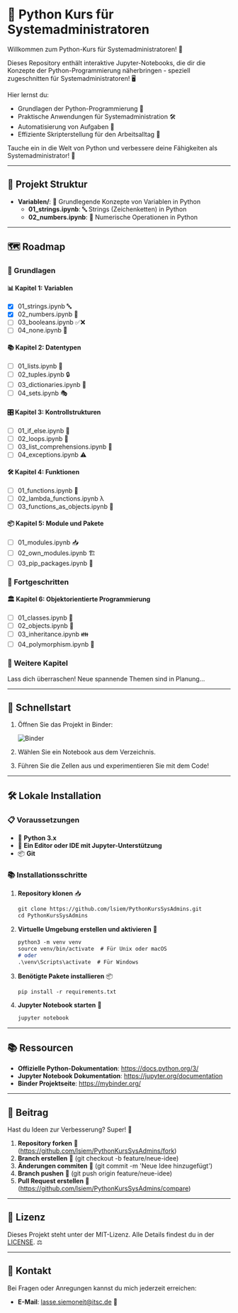 # 🐍 Python Kurs für Systemadministratoren

Willkommen zum Python-Kurs für Systemadministratoren! 🎉

Dieses Repository enthält interaktive Jupyter-Notebooks, die dir die Konzepte der Python-Programmierung näherbringen - speziell zugeschnitten für Systemadministratoren! 🖥️

Hier lernst du:

- Grundlagen der Python-Programmierung 🐍
- Praktische Anwendungen für Systemadministration 🛠️
- Automatisierung von Aufgaben 🤖
- Effiziente Skripterstellung für den Arbeitsalltag 📜

Tauche ein in die Welt von Python und verbessere deine Fähigkeiten als Systemadministrator! 💪

---

## 📁 Projekt Struktur

- **Variablen/**: 🧠 Grundlegende Konzepte von Variablen in Python
  - **01_strings.ipynb**: 🔤 Strings (Zeichenketten) in Python
  - **02_numbers.ipynb**: 🔢 Numerische Operationen in Python

---

## 🗺️ Roadmap

### 🌱 Grundlagen

#### 📊 Kapitel 1: Variablen

- [x] 01_strings.ipynb 🔤
- [x] 02_numbers.ipynb 🔢
- [ ] 03_booleans.ipynb ✅❌
- [ ] 04_none.ipynb 🚫

#### 📚 Kapitel 2: Datentypen

- [ ] 01_lists.ipynb 📝
- [ ] 02_tuples.ipynb 🔒
- [ ] 03_dictionaries.ipynb 📖
- [ ] 04_sets.ipynb 🎭

#### 🎛️ Kapitel 3: Kontrollstrukturen

- [ ] 01_if_else.ipynb 🔀
- [ ] 02_loops.ipynb 🔁
- [ ] 03_list_comprehensions.ipynb 🧠
- [ ] 04_exceptions.ipynb ⚠️

#### 🛠️ Kapitel 4: Funktionen

- [ ] 01_functions.ipynb 🔧
- [ ] 02_lambda_functions.ipynb λ
- [ ] 03_functions_as_objects.ipynb 🎁

#### 📦 Kapitel 5: Module und Pakete

- [ ] 01_modules.ipynb 📥
- [ ] 02_own_modules.ipynb 🏗️
- [ ] 03_pip_packages.ipynb 🐍

### 🚀 Fortgeschritten

#### 🏛️ Kapitel 6: Objektorientierte Programmierung

- [ ] 01_classes.ipynb 🏫
- [ ] 02_objects.ipynb 🧱
- [ ] 03_inheritance.ipynb 👪
- [ ] 04_polymorphism.ipynb 🦎

### 🔮 Weitere Kapitel

Lass dich überraschen! Neue spannende Themen sind in Planung...

---

## 🚀 Schnellstart

1. Öffnen Sie das Projekt in Binder:

   ![Binder](https://mybinder.org/badge_logo.svg)


2. Wählen Sie ein Notebook aus dem Verzeichnis.

3. Führen Sie die Zellen aus und experimentieren Sie mit dem Code!

---

## 🛠️ Lokale Installation

### 📋 Voraussetzungen

- 🐍 **Python 3.x**
- 📝 **Ein Editor oder IDE mit Jupyter-Unterstützung**
- 📦 **Git**

### 📚 Installationsschritte

1. **Repository klonen** 📥

   ```sh:README.md
   git clone https://github.com/lsiem/PythonKursSysAdmins.git
   cd PythonKursSysAdmins
   ```

2. **Virtuelle Umgebung erstellen und aktivieren** 🌿

   ```sh:README.md
   python3 -m venv venv
   source venv/bin/activate  # Für Unix oder macOS
   # oder
   .\venv\Scripts\activate  # Für Windows
   ```

3. **Benötigte Pakete installieren** 📦

   ```sh:README.md
   pip install -r requirements.txt
   ```

4. **Jupyter Notebook starten** 🚀

   ```sh:README.md
   jupyter notebook
   ```

---

## 📚 Ressourcen

- **Offizielle Python-Dokumentation**: <https://docs.python.org/3/>
- **Jupyter Notebook Dokumentation**: <https://jupyter.org/documentation>
- **Binder Projektseite**: <https://mybinder.org/>

---

## 🤝 Beitrag

Hast du Ideen zur Verbesserung? Super! 🚀

1. **Repository forken** 🔀 (https://github.com/lsiem/PythonKursSysAdmins/fork)
2. **Branch erstellen** 🌿 (git checkout -b feature/neue-idee)
3. **Änderungen commiten** 📝 (git commit -m 'Neue Idee hinzugefügt')
4. **Branch pushen** 🚀 (git push origin feature/neue-idee)
5. **Pull Request erstellen** 🔀 (https://github.com/lsiem/PythonKursSysAdmins/compare)

---

## 📜 Lizenz

Dieses Projekt steht unter der MIT-Lizenz. Alle Details findest du in der [LICENSE](LICENSE). ⚖️

---

## 📧 Kontakt

Bei Fragen oder Anregungen kannst du mich jederzeit erreichen:

- **E-Mail**: [lasse.siemoneit@itsc.de](mailto:lasse.siemoneit@itsc.de) 📧